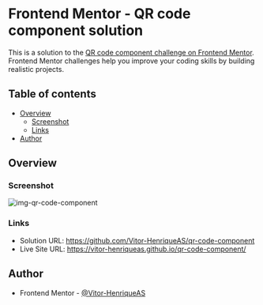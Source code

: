 # Frontend Mentor - QR code component solution

This is a solution to the [QR code component challenge on Frontend Mentor](https://www.frontendmentor.io/challenges/qr-code-component-iux_sIO_H). Frontend Mentor challenges help you improve your coding skills by building realistic projects. 

## Table of contents

- [Overview](#overview)
  - [Screenshot](#screenshot)
  - [Links](#links)
- [Author](#author)

## Overview

### Screenshot

![img-qr-code-component](https://user-images.githubusercontent.com/92743903/183508660-5f6522db-dfe2-44af-ac10-4c736209ade1.png)

### Links

- Solution URL: https://github.com/Vitor-HenriqueAS/qr-code-component
- Live Site URL: https://vitor-henriqueas.github.io/qr-code-component/

## Author

- Frontend Mentor - [@Vitor-HenriqueAS](https://www.frontendmentor.io/profile/Vitor-HenriqueAS)
